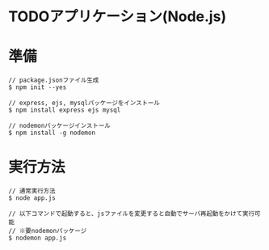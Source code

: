 # TODOアプリケーション(Node.js)

# 準備
```
// package.jsonファイル生成
$ npm init --yes

// express, ejs, mysqlパッケージをインストール
$ npm install express ejs mysql

// nodemonパッケージインストール
$ npm install -g nodemon
```

# 実行方法
```
// 通常実行方法
$ node app.js

// 以下コマンドで起動すると、jsファイルを変更すると自動でサーバ再起動をかけて実行可能
// ※要nodemonパッケージ
$ nodemon app.js
```
